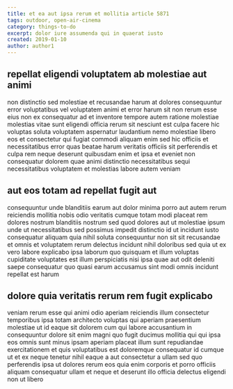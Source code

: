 ```yaml
---
title: et ea aut ipsa rerum et mollitia article 5871
tags: outdoor, open-air-cinema
category: things-to-do
excerpt: dolor iure assumenda qui in quaerat iusto
created: 2019-01-10
author: author1
---
```


## repellat eligendi voluptatem ab molestiae aut animi

non distinctio sed molestiae et recusandae harum at dolores consequuntur error voluptatibus vel voluptatem animi et error harum sit non rerum esse eius non ex consequatur ad et inventore tempore autem ratione molestiae molestias vitae sunt eligendi officia rerum sit nesciunt est culpa facere hic voluptas soluta voluptatem aspernatur laudantium nemo molestiae libero eos et consectetur qui fugiat commodi aliquam enim sed hic officiis et necessitatibus error quas beatae harum veritatis officiis sit perferendis et culpa rem neque deserunt quibusdam enim et ipsa et eveniet non consequatur dolorem quae animi distinctio necessitatibus sequi necessitatibus voluptatem et molestias labore autem veniam

## aut eos totam ad repellat fugit aut

consequuntur unde blanditiis earum aut dolor minima porro aut autem rerum reiciendis mollitia nobis odio veritatis cumque totam modi placeat rem dolores nostrum blanditiis nostrum sed quod dolores aut ut molestiae ipsum unde ut necessitatibus sed possimus impedit distinctio id ut incidunt iusto consequatur aliquam quia nihil soluta consequuntur non sit sit recusandae et omnis et voluptatem rerum delectus incidunt nihil doloribus sed quia ut ex vero labore explicabo ipsa laborum quo quisquam et illum voluptas cupiditate voluptates est illum perspiciatis nisi ipsa quae aut odit deleniti saepe consequatur quo quasi earum accusamus sint modi omnis incidunt repellat est harum

## dolore quia veritatis rerum rem fugit explicabo

veniam rerum esse qui animi odio aperiam reiciendis illum consectetur temporibus ipsa totam architecto voluptas qui aperiam praesentium molestiae ut id eaque sit dolorem cum qui labore accusantium in consequuntur dolore sit enim magni quo fugit ducimus mollitia qui qui ipsa eos omnis sunt minus ipsam aperiam placeat illum sunt repudiandae exercitationem et quis voluptatibus est doloremque consequatur id cumque ut et ex neque tenetur nihil eaque a aut consectetur a ullam sed quo perferendis ipsa ut dolores rerum eos quia enim corporis et porro officiis aliquam consequatur ullam et neque et deserunt illo officia delectus eligendi non ut libero
